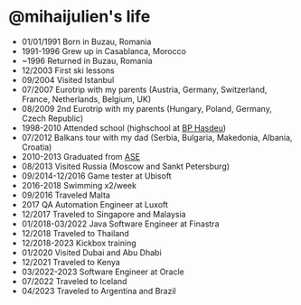 @mihaijulien's life
===============

- 01/01/1991 Born in Buzau, Romania
- 1991-1996 Grew up in Casablanca, Morocco
- ~1996 Returned in Buzau, Romania
- 12/2003 First ski lessons
- 09/2004 Visited Istanbul
- 07/2007 Eurotrip with my parents (Austria, Germany, Switzerland, France, Netherlands, Belgium, UK)
- 08/2009 2nd Eurotrip with my parents (Hungary, Poland, Germany, Czech Republic)
- 1998-2010 Attended school (highschool at <a href="https://bphasdeu.ro/">BP Hasdeu</a>)
- 07/2012 Balkans tour with my dad (Serbia, Bulgaria, Makedonia, Albania, Croatia)
- 2010-2013 Graduated from <a href="https://www.ase.ro/">ASE</a>
- 08/2013 Visited Russia (Moscow and Sankt Petersburg)
- 09/2014-12/2016 Game tester at Ubisoft
- 2016-2018 Swimming x2/week
- 09/2016 Traveled Malta
- 2017 QA Automation Engineer at Luxoft
- 12/2017 Traveled to Singapore and Malaysia
- 01/2018-03/2022 Java Software Engineer at Finastra
- 12/2018 Traveled to Thailand
- 12/2018-2023 Kickbox training
- 01/2020 Visited Dubai and Abu Dhabi
- 12/2021 Traveled to Kenya
- 03/2022-2023 Software Engineer at Oracle
- 07/2022 Traveled to Iceland
- 04/2023 Traveled to Argentina and Brazil